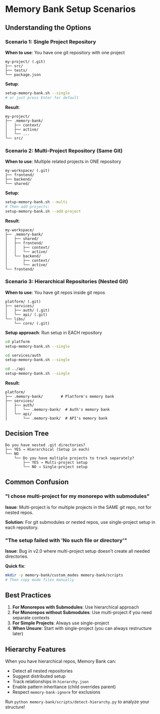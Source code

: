 # Memory Bank Setup Scenarios

## Understanding the Options

### Scenario 1: Single Project Repository
**When to use**: You have one git repository with one project

```
my-project/ (.git)
├── src/
├── tests/
└── package.json
```

**Setup**: 
```bash
setup-memory-bank.sh --single
# or just press Enter for default
```

**Result**:
```
my-project/
├── .memory-bank/
│   ├── context/
│   ├── active/
│   └── ...
└── src/
```

### Scenario 2: Multi-Project Repository (Same Git)
**When to use**: Multiple related projects in ONE repository

```
my-workspace/ (.git)
├── frontend/
├── backend/
└── shared/
```

**Setup**:
```bash
setup-memory-bank.sh --multi
# Then add projects:
setup-memory-bank.sh --add-project
```

**Result**:
```
my-workspace/
├── .memory-bank/
│   ├── shared/
│   ├── frontend/
│   │   ├── context/
│   │   └── active/
│   └── backend/
│       ├── context/
│       └── active/
└── frontend/
```

### Scenario 3: Hierarchical Repositories (Nested Git)
**When to use**: You have git repos inside git repos

```
platform/ (.git)
├── services/
│   ├── auth/ (.git)
│   └── api/ (.git)
└── libs/
    └── core/ (.git)
```

**Setup approach**: Run setup in EACH repository
```bash
cd platform
setup-memory-bank.sh --single

cd services/auth
setup-memory-bank.sh --single

cd ../api
setup-memory-bank.sh --single
```

**Result**:
```
platform/
├── .memory-bank/        # Platform's memory bank
├── services/
│   ├── auth/
│   │   └── .memory-bank/  # Auth's memory bank
│   └── api/
│       └── .memory-bank/  # API's memory bank
```

## Decision Tree

```
Do you have nested .git directories?
├── YES → Hierarchical (Setup in each)
└── NO
    └── Do you have multiple projects to track separately?
        ├── YES → Multi-project setup
        └── NO → Single-project setup
```

## Common Confusion

### "I chose multi-project for my monorepo with submodules"
**Issue**: Multi-project is for multiple projects in the SAME git repo, not for nested repos.

**Solution**: For git submodules or nested repos, use single-project setup in each repository.

### "The setup failed with 'No such file or directory'"
**Issue**: Bug in v2.0 where multi-project setup doesn't create all needed directories.

**Quick fix**:
```bash
mkdir -p memory-bank/custom_modes memory-bank/scripts
# Then copy mode files manually
```

## Best Practices

1. **For Monorepos with Submodules**: Use hierarchical approach
2. **For Monorepos without Submodules**: Use multi-project if you need separate contexts
3. **For Simple Projects**: Always use single-project
4. **When Unsure**: Start with single-project (you can always restructure later)

## Hierarchy Features

When you have hierarchical repos, Memory Bank can:
- Detect all nested repositories
- Suggest distributed setup
- Track relationships in `hierarchy.json`
- Enable pattern inheritance (child overrides parent)
- Respect `memory-bank-ignore` for exclusions

Run `python memory-bank/scripts/detect-hierarchy.py` to analyze your structure!